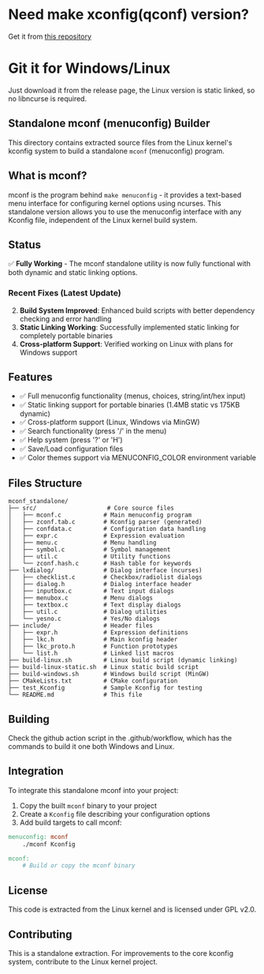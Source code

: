 # Need make xconfig(qconf) version?

Get it from [this repository](https://github.com/tonyho/make_xconfig_mconf)

# Git it for Windows/Linux

Just download it from the release page, the Linux version is static linked, so no libncurse is required.

## Standalone mconf (menuconfig) Builder

This directory contains extracted source files from the Linux kernel's kconfig system to build a standalone `mconf` (menuconfig) program.

## What is mconf?

mconf is the program behind `make menuconfig` - it provides a text-based menu interface for configuring kernel options using ncurses. This standalone version allows you to use the menuconfig interface with any Kconfig file, independent of the Linux kernel build system.

## Status

✅ **Fully Working** - The mconf standalone utility is now fully functional with both dynamic and static linking options.

### Recent Fixes (Latest Update)

2. **Build System Improved**: Enhanced build scripts with better dependency checking and error handling
3. **Static Linking Working**: Successfully implemented static linking for completely portable binaries
4. **Cross-platform Support**: Verified working on Linux with plans for Windows support

## Features

- ✅ Full menuconfig functionality (menus, choices, string/int/hex input)
- ✅ Static linking support for portable binaries (1.4MB static vs 175KB dynamic)
- ✅ Cross-platform support (Linux, Windows via MinGW)
- ✅ Search functionality (press '/' in the menu)
- ✅ Help system (press '?' or 'H')
- ✅ Save/Load configuration files
- ✅ Color themes support via MENUCONFIG_COLOR environment variable

## Files Structure

```
mconf_standalone/
├── src/                    # Core source files
│   ├── mconf.c            # Main menuconfig program
│   ├── zconf.tab.c        # Kconfig parser (generated)
│   ├── confdata.c         # Configuration data handling
│   ├── expr.c             # Expression evaluation
│   ├── menu.c             # Menu handling
│   ├── symbol.c           # Symbol management
│   ├── util.c             # Utility functions
│   └── zconf.hash.c       # Hash table for keywords
├── lxdialog/              # Dialog interface (ncurses)
│   ├── checklist.c        # Checkbox/radiolist dialogs
│   ├── dialog.h           # Dialog interface header
│   ├── inputbox.c         # Text input dialogs
│   ├── menubox.c          # Menu dialogs
│   ├── textbox.c          # Text display dialogs
│   ├── util.c             # Dialog utilities
│   └── yesno.c            # Yes/No dialogs
├── include/               # Header files
│   ├── expr.h             # Expression definitions
│   ├── lkc.h              # Main kconfig header
│   ├── lkc_proto.h        # Function prototypes
│   └── list.h             # Linked list macros
├── build-linux.sh         # Linux build script (dynamic linking)
├── build-linux-static.sh  # Linux static build script
├── build-windows.sh       # Windows build script (MinGW)
├── CMakeLists.txt         # CMake configuration
├── test_Kconfig           # Sample Kconfig for testing
└── README.md              # This file
```

## Building

Check the github action script in the .github/workflow, which has the commands to build it one both Windows and Linux.

## Integration

To integrate this standalone mconf into your project:

1. Copy the built `mconf` binary to your project
2. Create a `Kconfig` file describing your configuration options
3. Add build targets to call mconf:

```makefile
menuconfig: mconf
	./mconf Kconfig

mconf:
	# Build or copy the mconf binary
```

## License

This code is extracted from the Linux kernel and is licensed under GPL v2.0.

## Contributing

This is a standalone extraction. For improvements to the core kconfig system, contribute to the Linux kernel project.
